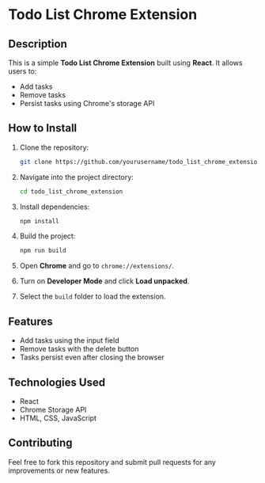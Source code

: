 # Todo List Chrome Extension

## Description
This is a simple **Todo List Chrome Extension** built using **React**. It allows users to:

- Add tasks
- Remove tasks
- Persist tasks using Chrome's storage API

## How to Install

1. Clone the repository:
    ```bash
    git clone https://github.com/yourusername/todo_list_chrome_extension.git
    ```

2. Navigate into the project directory:
    ```bash
    cd todo_list_chrome_extension
    ```

3. Install dependencies:
    ```bash
    npm install
    ```

4. Build the project:
    ```bash
    npm run build
    ```

5. Open **Chrome** and go to `chrome://extensions/`.

6. Turn on **Developer Mode** and click **Load unpacked**.

7. Select the `build` folder to load the extension.

## Features
- Add tasks using the input field
- Remove tasks with the delete button
- Tasks persist even after closing the browser


## Technologies Used
- React
- Chrome Storage API
- HTML, CSS, JavaScript

## Contributing
Feel free to fork this repository and submit pull requests for any improvements or new features.


